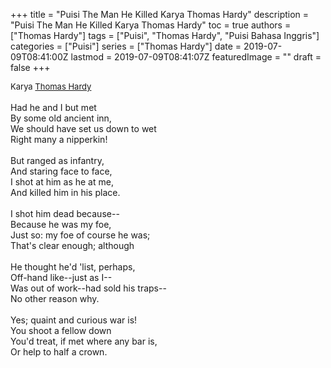 +++
title = "Puisi The Man He Killed Karya Thomas Hardy"
description = "Puisi The Man He Killed Karya Thomas Hardy"
toc = true
authors = ["Thomas Hardy"]
tags = ["Puisi", "Thomas Hardy", "Puisi Bahasa Inggris"]
categories = ["Puisi"]
series = ["Thomas Hardy"]
date = 2019-07-09T08:41:00Z
lastmod = 2019-07-09T08:41:07Z
featuredImage = ""
draft = false
+++

<div style="text-align: justify;">
<div style="font-size: small;">Karya <a href="/authors/thomas-hardy/" target="_blank">Thomas Hardy</a></div><br />
Had he and I but met<br />By some old ancient inn,<br />We should have set us down to wet<br />Right many a nipperkin!<br /><br />But ranged as infantry,<br />And staring face to face,<br />I shot at him as he at me,<br />And killed him in his place.<br /><br />I shot him dead because--<br />Because he was my foe,<br />Just so: my foe of course he was;<br />That's clear enough; although<br /><br />He thought he'd 'list, perhaps,<br />Off-hand like--just as I--<br />Was out of work--had sold his traps--<br />No other reason why.<br /><br />Yes; quaint and curious war is!<br />You shoot a fellow down<br />You'd treat, if met where any bar is,<br />Or help to half a crown.</div>
